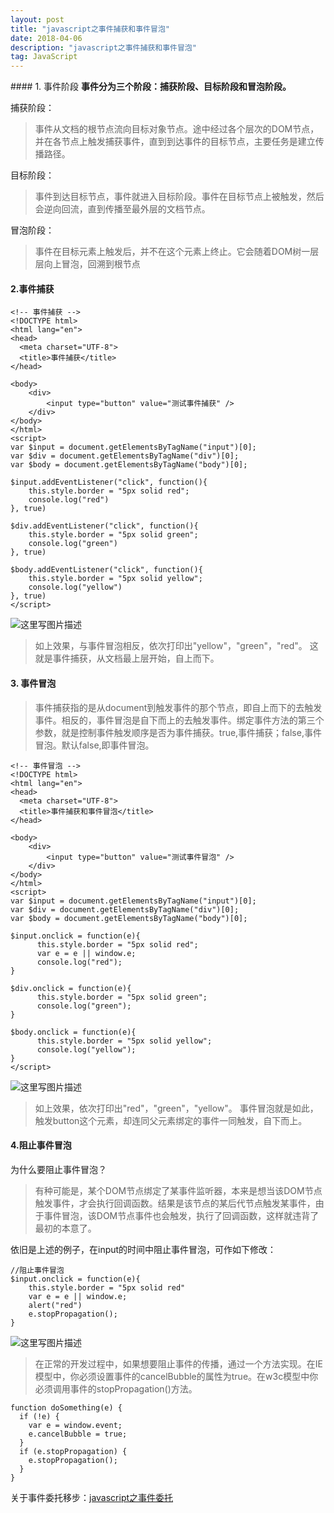 ```yaml
---
layout: post
title: "javascript之事件捕获和事件冒泡"
date: 2018-04-06
description: "javascript之事件捕获和事件冒泡"
tag: JavaScript
---
```


﻿#### 1. 事件阶段
**事件分为三个阶段：捕获阶段、目标阶段和冒泡阶段。**

捕获阶段：

> 事件从文档的根节点流向目标对象节点。途中经过各个层次的DOM节点，并在各节点上触发捕获事件，直到到达事件的目标节点，主要任务是建立传播路径。

目标阶段：
> 事件到达目标节点，事件就进入目标阶段。事件在目标节点上被触发，然后会逆向回流，直到传播至最外层的文档节点。

冒泡阶段：
> 事件在目标元素上触发后，并不在这个元素上终止。它会随着DOM树一层层向上冒泡，回溯到根节点

#### 2.事件捕获

```
<!-- 事件捕获 -->
<!DOCTYPE html>
<html lang="en">
<head>
  <meta charset="UTF-8">
  <title>事件捕获</title>
</head>

<body>
    <div>
        <input type="button" value="测试事件捕获" />
    </div>
</body>
</html>
<script>
var $input = document.getElementsByTagName("input")[0];
var $div = document.getElementsByTagName("div")[0];
var $body = document.getElementsByTagName("body")[0];

$input.addEventListener("click", function(){
    this.style.border = "5px solid red";
    console.log("red")
}, true)

$div.addEventListener("click", function(){
    this.style.border = "5px solid green";
    console.log("green")
}, true)

$body.addEventListener("click", function(){
    this.style.border = "5px solid yellow";
    console.log("yellow")
}, true)
</script>
```
![这里写图片描述](https://img-blog.csdn.net/20180406143659429?watermark/2/text/aHR0cHM6Ly9ibG9nLmNzZG4ubmV0L2hhb2FpcWlhbg==/font/5a6L5L2T/fontsize/400/fill/I0JBQkFCMA==/dissolve/70)

> 如上效果，与事件冒泡相反，依次打印出"yellow"，"green"，"red"。 这就是事件捕获，从文档最上层开始，自上而下。

#### 3. 事件冒泡
> 事件捕获指的是从document到触发事件的那个节点，即自上而下的去触发事件。相反的，事件冒泡是自下而上的去触发事件。绑定事件方法的第三个参数，就是控制事件触发顺序是否为事件捕获。true,事件捕获；false,事件冒泡。默认false,即事件冒泡。

```
<!-- 事件冒泡 -->
<!DOCTYPE html>
<html lang="en">
<head>
  <meta charset="UTF-8">
  <title>事件捕获和事件冒泡</title>
</head>

<body>
    <div>
        <input type="button" value="测试事件冒泡" />
    </div>
</body>
</html>
<script>
var $input = document.getElementsByTagName("input")[0];
var $div = document.getElementsByTagName("div")[0];
var $body = document.getElementsByTagName("body")[0];

$input.onclick = function(e){
      this.style.border = "5px solid red";
      var e = e || window.e;
      console.log("red");
}

$div.onclick = function(e){
      this.style.border = "5px solid green";
      console.log("green");
}

$body.onclick = function(e){
      this.style.border = "5px solid yellow";
      console.log("yellow");
}
</script>

```

![这里写图片描述](https://img-blog.csdn.net/20180406142928511?watermark/2/text/aHR0cHM6Ly9ibG9nLmNzZG4ubmV0L2hhb2FpcWlhbg==/font/5a6L5L2T/fontsize/400/fill/I0JBQkFCMA==/dissolve/70)

> 如上效果，依次打印出"red"，"green"，"yellow"。 事件冒泡就是如此，触发button这个元素，却连同父元素绑定的事件一同触发，自下而上。
#### 4.阻止事件冒泡

为什么要阻止事件冒泡？

> 有种可能是，某个DOM节点绑定了某事件监听器，本来是想当该DOM节点触发事件，才会执行回调函数。结果是该节点的某后代节点触发某事件，由于事件冒泡，该DOM节点事件也会触发，执行了回调函数，这样就违背了最初的本意了。

依旧是上述的例子，在input的时间中阻止事件冒泡，可作如下修改：
```
//阻止事件冒泡
$input.onclick = function(e){
    this.style.border = "5px solid red"
    var e = e || window.e;
    alert("red")
    e.stopPropagation();
}
```

![这里写图片描述](https://img-blog.csdn.net/20180406144334386?watermark/2/text/aHR0cHM6Ly9ibG9nLmNzZG4ubmV0L2hhb2FpcWlhbg==/font/5a6L5L2T/fontsize/400/fill/I0JBQkFCMA==/dissolve/70)


> 在正常的开发过程中，如果想要阻止事件的传播，通过一个方法实现。在IE模型中，你必须设置事件的cancelBubble的属性为true。在w3c模型中你必须调用事件的stopPropagation()方法。

```
function doSomething(e) {
  if (!e) {
    var e = window.event;
    e.cancelBubble = true;
  }
  if (e.stopPropagation) {
    e.stopPropagation();
  }
}
```


关于事件委托移步：[javascript之事件委托](https://blog.csdn.net/haoaiqian/article/details/71910802)
